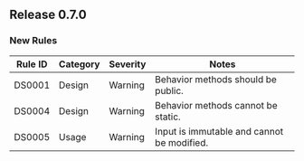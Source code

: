 ## Release 0.7.0

### New Rules

| Rule ID | Category | Severity | Notes                                      |
|---------|----------|----------|--------------------------------------------|
| DS0001  | Design   | Warning  | Behavior methods should be public.         |
| DS0004  | Design   | Warning  | Behavior methods cannot be static.         |
| DS0005  | Usage    | Warning  | Input is immutable and cannot be modified. |